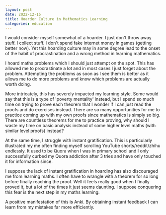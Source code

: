```yaml
---
layout: post
date: 2022-12-15
title: Hoarder Culture in Mathematics Learning
categories: education
---
```


I would consider myself somewhat of a hoarder. I just don't throw away stuff. I collect stuff. I don't spend fake internet money in games (getting better now). Yet this hoarding culture may in some degree lead to the onset of the habit of procrastination and a wrong method in learning mathematics.

I hoard maths problems which I should just attempt on the spot. This has allowed me to procrastinate a lot and in most cases I just forget about the problem. Attempting the problems as soon as I see them is better as it allows me to do more problems and know which problems are actually worth doing.

More intricately, this has severely impacted my learning style. Some would say that this is a type of 'poverty mentality' instead, but I spend so much time on trying to prove each theorem that I wonder if I can just read the proofs and do exercises instead. There are so many opportunities for me to practice coming up with my own proofs since mathematics is simply so big. There are countless theorems for me to practice proving, why should I waste my time on basic analysis instead of some higher level maths (with similar level proofs) instead?

At the same time, I struggle with instant gratification. This is particularly illustrated my me often finding myself scrolling YouTube shorts/reddit/zhihu endlessly. It used to be Quora when I was in primary school and I only successfully curbed my Quora addiction after 3 tries and have only touched it for information since. 

I suppose the lack of instant gratification in hoarding has also discouraged me from learning maths. I often have to wrangle with a theorem for so long before finally reaching the proof. Well it feels really good when I finally proved it, but a lot of the times it just seems daunting. I suppose conquering this fear is the next step in my maths learning.

A positive manifestation of this is Anki. By obtaining instant feedback I can learn from my mistakes far more efficiently.

